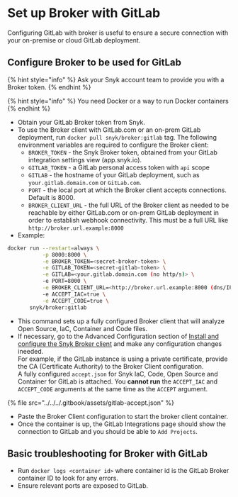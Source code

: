 # Set up Broker with GitLab

Configuring GitLab with broker is useful to ensure a secure connection with your on-premise or cloud GitLab deployment.

## Configure Broker to be used for GitLab

{% hint style="info" %}
Ask your Snyk account team to provide you with a Broker token.
{% endhint %}

{% hint style="info" %}
You need Docker or a way to run Docker containers
{% endhint %}

* Obtain your GitLab Broker token from Snyk.
* To use the Broker client with GitLab.com or an on-prem GitLab deployment, run `docker pull snyk/broker:gitlab` tag. The following environment variables are required to configure the Broker client:
  * `BROKER_TOKEN` - the Snyk Broker token, obtained from your GitLab integration settings view (app.snyk.io).
  * `GITLAB_TOKEN` - a GitLab personal access token with `api` scope
  * `GITLAB` - the hostname of your GitLab deployment, such as `your.gitlab.domain.com` or `GitLab.com`.
  * `PORT` - the local port at which the Broker client accepts connections. Default is 8000.
  * `BROKER_CLIENT_URL` - the full URL of the Broker client as needed to be reachable by either GitLab.com or on-prem GitLab deployment in order to establish webhook connectivity. This must be a full URL like `http://broker.url.example:8000`
* Example:

```bash
docker run --restart=always \
           -p 8000:8000 \
           -e BROKER_TOKEN=<secret-broker-token> \
           -e GITLAB_TOKEN=<secret-gitlab-token> \
           -e GITLAB=<your.gitlab.domain.com (no http/s)> \
           -e PORT=8000 \
           -e BROKER_CLIENT_URL=<http://broker.url.example:8000 (dns/IP:port)> \
           -e ACCEPT_IAC=true \
           -e ACCEPT_CODE=true \
       snyk/broker:gitlab
```

* This command sets up a fully configured Broker client that will analyze Open Source, IaC, Container and Code files.
* If necessary, go to the Advanced Configuration section of [Install and configure the Snyk Broker client](../set-up-snyk-broker/how-to-install-and-configure-your-snyk-broker-client.md) and make any configuration changes ineeded.\
  For example, if the GitLab instance is using a private certificate, provide the CA (Certificate Authority) to the Broker Client configuration.\
  A fully configured `accept.json` for Snyk IaC, Code, Open Source and Container for GitLab is attached. You **cannot run** the `ACCEPT_IAC` and `ACCEPT_CODE` arguments at the same time as the `ACCEPT` argument.

{% file src="../../../.gitbook/assets/gitlab-accept.json" %}

* Paste the Broker Client configuration to start the broker client container.
* Once the container is up, the GitLab Integrations page should show the connection to GitLab and you should be able to `Add Projects`.

## Basic troubleshooting for Broker with GitLab

* Run `docker logs <container id>` where container id is the GitLab Broker container ID to look for any errors.
* Ensure relevant ports are exposed to GitLab.
